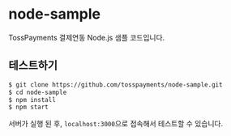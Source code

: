 # node-sample

TossPayments 결제연동 Node.js 샘플 코드입니다.

## 테스트하기

```sh
$ git clone https://github.com/tosspayments/node-sample.git
$ cd node-sample
$ npm install
$ npm start
```

서버가 실행 된 후, `localhost:3000`으로 접속해서 테스트할 수 있습니다.
